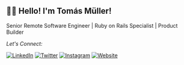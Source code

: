## 👋🏻 Hello! I'm Tomás Müller!

Senior Remote Software Engineer | Ruby on Rails Specialist | Product Builder

_Let's Connect:_

<a href="https://www.linkedin.com/in/t0masmuller/" target="_blank"><img src="https://img.shields.io/badge/LinkedIn-%230077B5.svg?&style=flat-square&logo=linkedin&logoColor=white" alt="LinkedIn"></a>
<a href="https://twitter.com/tomasmuller" target="_blank"><img src="https://img.shields.io/badge/-Twitter-1da1f2?style=flat-square&labelColor=1da1f2&logo=twitter&logoColor=white" alt="Twitter"></a>
<a href="https://www.instagram.com/t0masmuller/" target="_blank"><img src="https://img.shields.io/badge/Instagram-%23E4405F.svg?&style=flat-square&logo=instagram&logoColor=white" alt="Instagram"></a>
<a href="https://tomasmuller.dev?utm_source=github&utm_medium=profile&utm_campaign=profile&utm_content=badge" target="_blank"><img src="https://img.shields.io/badge/Website-https%3A%2F%2Ftomasmuller.dev%2F-success" alt="Website"></a>
